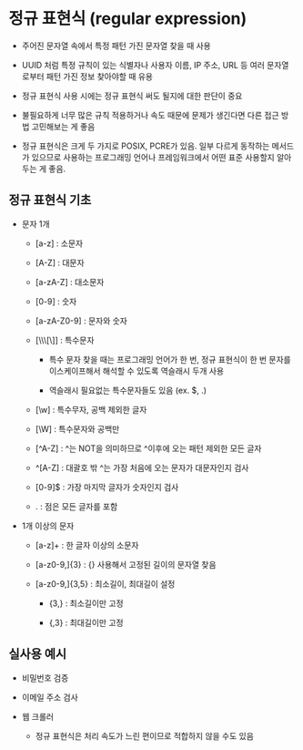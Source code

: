 # 정규 표현식 (regular expression)

- 주어진 문자열 속에서 특정 패턴 가진 문자열 찾을 때 사용

- UUID 처럼 특정 규칙이 있는 식별자나 사용자 이름, IP 주소, URL 등 여러 문자열로부터 패턴 가진 정보 찾아야할 때 유용

- 정규 표현식 사용 시에는 정규 표현식 써도 될지에 대한 판단이 중요

- 불필요하게 너무 많은 규칙 적용하거나 속도 때문에 문제가 생긴다면 다른 접근 방법 고민해보는 게 좋음

- 정규 표현식은 크게 두 가지로 POSIX, PCRE가 있음. 일부 다르게 동작하는 메서드가 있으므로 사용하는 프로그래밍 언어나 프레임워크에서 어떤 표준 사용할지 알아두는 게 좋음.

## 정규 표현식 기초

- 문자 1개

    - [a-z] : 소문자

    - [A-Z] : 대문자 

    - [a-zA-Z] : 대소문자 

    - [0-9] : 숫자 

    - [a-zA-Z0-9] : 문자와 숫자 

    - [\\\\\\[\\]] : 특수문자 

        - 특수 문자 찾을 때는 프로그래밍 언어가 한 번, 정규 표현식이 한 번 문자를 이스케이프해서 해석할 수 있도록 역슬래시 두개 사용

        - 역슬래시 필요없는 특수문자들도 있음 (ex. $, .)
    
    - [\w] : 특수무자, 공백 제외한 글자 

    - [\W] : 특수문자와 공백만

    - [^A-Z] : ^는 NOT을 의미하므로 ^이후에 오는 패턴 제외한 모든 글자

    - ^[A-Z] : 대괄호 밖 ^는 가장 처음에 오는 문자가 대문자인지 검사

    - [0-9]$ : 가장 마지막 글자가 숫자인지 검사

    - . : 점은 모든 글자를 포함

- 1개 이상의 문자

    - [a-z]+ : 한 글자 이상의 소문자

    - [a-z0-9,]{3} : {} 사용해서 고정된 길이의 문자열 찾음

    - [a-z0-9,]{3,5} : 최소길이, 최대길이 설정

        - {3,} : 최소길이만 고정

        - {,3} : 최대길이만 고정

## 실사용 예시

- 비밀번호 검증

- 이메일 주소 검사

- 웹 크롤러
    - 정규 표현식은 처리 속도가 느린 편이므로 적합하지 않을 수도 있음
